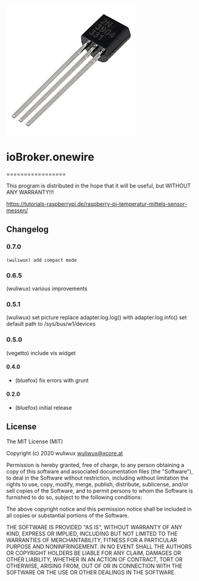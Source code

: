 ![Logo](admin/onewire.png)

# ioBroker.onewire

=================

This program is distributed in the hope that it will be useful,
but WITHOUT ANY WARRANTY!!!

https://tutorials-raspberrypi.de/raspberry-pi-temperatur-mittels-sensor-messen/

## Changelog

### 0.7.0

    (wuliwux) add compact mode

### 0.6.5

(wuliwux) various improvements

### 0.5.1

(wuliwux) set picture
replace adapter.log.log() with adapter.log.info()
set default path to /sys/bus/w1/devices

### 0.5.0

(vegetto) include vis widget

#### 0.4.0

-   (bluefox) fix errors with grunt

#### 0.2.0

-   (bluefox) initial release

## License

The MIT License (MIT)

Copyright (c) 2020 wuliwux <wuliwux@xcore.at>

Permission is hereby granted, free of charge, to any person obtaining a copy
of this software and associated documentation files (the "Software"), to deal
in the Software without restriction, including without limitation the rights
to use, copy, modify, merge, publish, distribute, sublicense, and/or sell
copies of the Software, and to permit persons to whom the Software is
furnished to do so, subject to the following conditions:

The above copyright notice and this permission notice shall be included in
all copies or substantial portions of the Software.

THE SOFTWARE IS PROVIDED "AS IS", WITHOUT WARRANTY OF ANY KIND, EXPRESS OR
IMPLIED, INCLUDING BUT NOT LIMITED TO THE WARRANTIES OF MERCHANTABILITY,
FITNESS FOR A PARTICULAR PURPOSE AND NONINFRINGEMENT. IN NO EVENT SHALL THE
AUTHORS OR COPYRIGHT HOLDERS BE LIABLE FOR ANY CLAIM, DAMAGES OR OTHER
LIABILITY, WHETHER IN AN ACTION OF CONTRACT, TORT OR OTHERWISE, ARISING FROM,
OUT OF OR IN CONNECTION WITH THE SOFTWARE OR THE USE OR OTHER DEALINGS IN
THE SOFTWARE.
